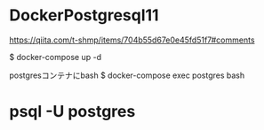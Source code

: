 # DockerPostgresql11

https://qiita.com/t-shmp/items/704b55d67e0e45fd51f7#comments

$ docker-compose up -d

postgresコンテナにbash
$ docker-compose exec postgres bash

# psql -U postgres
